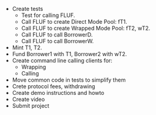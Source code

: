 - Create tests
    - Test for calling FLUF.
    - Call FLUF to create Direct Mode Pool: fT1.
    - Call FLUF to create Wrapped Mode Pool: fT2, wT2.
    - Call FLUF to call BorrowerD.
    - Call FLUF to call BorrowerW.
- Mint T1, T2.
- Fund Borrower1 with T1, Borrower2 with wT2.
- Create command line calling clients for:
    - Wrapping
    - Calling
- Move common code in tests to simplify them
- Crete protocol fees, withdrawing
- Create demo instructions and howto
- Create video
- Submit project